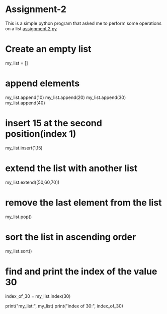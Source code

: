 # Assignment-2
This is a simple python program that asked me to perform some operations on a list
[assignment 2.py](https://github.com/user-attachments/files/23005165/assignment.2.py)
# Create an empty list
my_list = []
# append elements
my_list.append(10)
my_list.append(20)
my_list.append(30)
my_list.append(40)

# insert 15 at the second position(index 1)
my_list.insert(1,15)

# extend the list with another list
my_list.extend([50,60,70])

# remove the last element from the list
my_list.pop()

# sort the list in ascending order
my_list.sort()

# find and print the index of the value 30
index_of_30 = my_list.index(30)

print("my_list:", my_list)
print("index of 30:", index_of_30)
